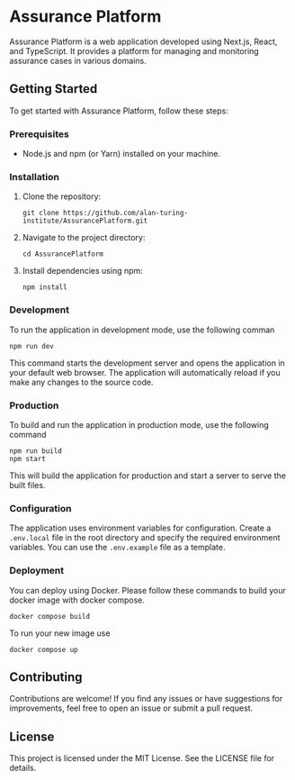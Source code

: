 Assurance Platform
==================

Assurance Platform is a web application developed using Next.js, React, and TypeScript. It provides a platform for managing and monitoring assurance cases in various domains.

Getting Started
---------------

To get started with Assurance Platform, follow these steps:

### Prerequisites

-   Node.js and npm (or Yarn) installed on your machine.

### Installation

1.  Clone the repository:

    ```
    git clone https://github.com/alan-turing-institute/AssurancePlatform.git
    ```

2.  Navigate to the project directory:

    ```
    cd AssurancePlatform
    ```

3.  Install dependencies using npm:

    ```
    npm install
    ```

### Development

To run the application in development mode, use the following comman

```
npm run dev
```

This command starts the development server and opens the application in your default web browser. The application will automatically reload if you make any changes to the source code.

### Production

To build and run the application in production mode, use the following command

```
npm run build
npm start
```

This will build the application for production and start a server to serve the built files.

### Configuration

The application uses environment variables for configuration. Create a `.env.local` file in the root directory and specify the required environment variables. You can use the `.env.example` file as a template.

### Deployment

You can deploy using Docker. Please follow these commands to build your docker image with docker compose. 

```
docker compose build
```

To run your new image use

```
docker compose up
```

Contributing
------------

Contributions are welcome! If you find any issues or have suggestions for improvements, feel free to open an issue or submit a pull request.

License
-------

This project is licensed under the MIT License. See the LICENSE file for details.